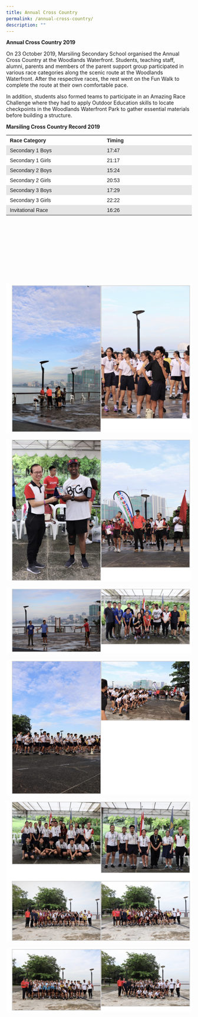 ```yaml
---
title: Annual Cross Country
permalink: /annual-cross-country/
description: ""
---
```

**Annual Cross Country 2019**

On 23 October 2019, Marsiling Secondary School organised the Annual Cross Country at the Woodlands Waterfront. Students, teaching staff, alumni, parents and members of the parent support group participated in various race categories along the scenic route at the Woodlands Waterfront. After the respective races, the rest went on the Fun Walk to complete the route at their own comfortable pace.

In addition, students also formed teams to participate in an Amazing Race Challenge where they had to apply Outdoor Education skills to locate checkpoints in the Woodlands Waterfront Park to gather essential materials before building a structure.

**Marsiling Cross Country Record 2019**

<table width="536" style="box-sizing: inherit; border-collapse: collapse; border-spacing: 0px; max-width: 100%; height: 390px;"><tbody style="box-sizing: inherit;"><tr style="box-sizing: inherit; background: rgb(255, 255, 255);"><td style="box-sizing: inherit; padding: 5px 10px; width: 271.5px;"><span style="box-sizing: inherit; font-family: helvetica, arial, sans-serif;"><strong style="box-sizing: inherit; font-weight: bold;">Race Category</strong></span></td><td style="box-sizing: inherit; padding: 5px 10px; width: 248.5px;"><span style="box-sizing: inherit; font-family: helvetica, arial, sans-serif;"><strong style="box-sizing: inherit; font-weight: bold;">Timing</strong></span></td></tr><tr style="box-sizing: inherit; background: rgb(230, 230, 230);"><td style="box-sizing: inherit; padding: 5px 10px; width: 271.5px;"><span style="box-sizing: inherit; font-family: helvetica, arial, sans-serif;">Secondary 1 Boys</span></td><td style="box-sizing: inherit; padding: 5px 10px; width: 248.5px;"><span style="box-sizing: inherit; font-family: helvetica, arial, sans-serif;">17:47</span></td></tr><tr style="box-sizing: inherit; background: rgb(255, 255, 255);"><td style="box-sizing: inherit; padding: 5px 10px; width: 271.5px;"><span style="box-sizing: inherit; font-family: helvetica, arial, sans-serif;">Secondary 1 Girls</span></td><td style="box-sizing: inherit; padding: 5px 10px; width: 248.5px;"><span style="box-sizing: inherit; font-family: helvetica, arial, sans-serif;">21:17</span></td></tr><tr style="box-sizing: inherit; background: rgb(230, 230, 230);"><td style="box-sizing: inherit; padding: 5px 10px; width: 271.5px;"><span style="box-sizing: inherit; font-family: helvetica, arial, sans-serif;">Secondary 2 Boys</span></td><td style="box-sizing: inherit; padding: 5px 10px; width: 248.5px;"><span style="box-sizing: inherit; font-family: helvetica, arial, sans-serif;">15:24</span></td></tr><tr style="box-sizing: inherit; background: rgb(255, 255, 255);"><td style="box-sizing: inherit; padding: 5px 10px; width: 271.5px;"><span style="box-sizing: inherit; font-family: helvetica, arial, sans-serif;">Secondary 2 Girls</span></td><td style="box-sizing: inherit; padding: 5px 10px; width: 248.5px;"><span style="box-sizing: inherit; font-family: helvetica, arial, sans-serif;">20:53</span></td></tr><tr style="box-sizing: inherit; background: rgb(230, 230, 230);"><td style="box-sizing: inherit; padding: 5px 10px; width: 271.5px;"><span style="box-sizing: inherit; font-family: helvetica, arial, sans-serif;">Secondary 3 Boys</span></td><td style="box-sizing: inherit; padding: 5px 10px; width: 248.5px;"><span style="box-sizing: inherit; font-family: helvetica, arial, sans-serif;">17:29</span></td></tr><tr style="box-sizing: inherit; background: rgb(255, 255, 255);"><td style="box-sizing: inherit; padding: 5px 10px; width: 271.5px;"><span style="box-sizing: inherit; font-family: helvetica, arial, sans-serif;">Secondary 3 Girls</span></td><td style="box-sizing: inherit; padding: 5px 10px; width: 248.5px;"><span style="box-sizing: inherit; font-family: helvetica, arial, sans-serif;">22:22</span></td></tr><tr style="box-sizing: inherit; background: rgb(230, 230, 230);"><td style="box-sizing: inherit; padding: 5px 10px; width: 271.5px;"><span style="box-sizing: inherit; font-family: helvetica, arial, sans-serif;">Invitational Race</span></td><td style="box-sizing: inherit; padding: 5px 10px; width: 248.5px;"><span style="box-sizing: inherit; font-family: helvetica, arial, sans-serif;">16:26</span></td></tr></tbody></table>

![Annual Cross Country 2019](/images/Annual%20Cross%20Country%202019_1.jpg)

![Annual Cross Country 2019](/images/Annual%20Cross%20Country%202019_2.jpg)

![Annual Cross Country 2019](/images/Annual%20Cross%20Country%202019_3.jpg)

![Annual Cross Country 2019](/images/Annual%20Cross%20Country%202019_4.jpg)

![Annual Cross Country 2019](/images/Annual%20Cross%20Country%202019_5.jpg)

![Annual Cross Country 2019](/images/Annual%20Cross%20Country%202019_6.jpg)